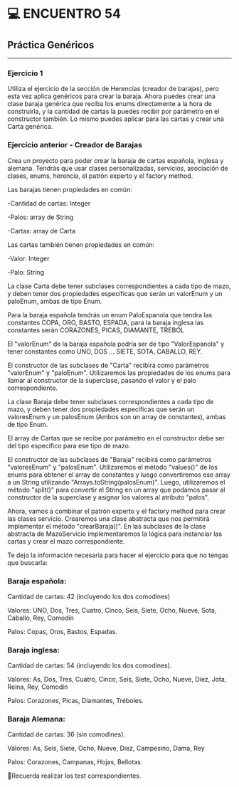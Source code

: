 # :computer: ENCUENTRO 54

## Práctica Genéricos

---

### Ejercicio 1

Utiliza el ejercicio de la sección de Herencias (creador de barajas), pero esta vez aplica genéricos para crear la baraja. Ahora puedes crear una clase baraja genérica que reciba los enums directamente a la hora de construirla, y la cantidad de cartas la puedes recibir por parámetro en el constructor también. Lo mismo puedes aplicar para las cartas y crear una Carta genérica.

### Ejercicio anterior - Creador de Barajas

Crea un proyecto para poder crear la baraja de cartas española, inglesa y alemana. Tendrás que usar clases personalizadas, servicios, asociación de clases, enums, herencia, el patrón experto y el factory method.

Las barajas tienen propiedades en común:

-Cantidad de cartas: Integer

-Palos: array de String

-Cartas: array de Carta

Las cartas también tienen propiedades en común:

-Valor: Integer

-Palo: String

La clase Carta debe tener subclases correspondientes a cada tipo de mazo, y deben tener dos propiedades específicas que serán un valorEnum y un paloEnum, ambas de tipo Enum. 

Para la baraja española tendrás un enum PaloEspanola que tendra las constantes COPA, ORO, BASTO, ESPADA, para la baraja inglesa las constantes serán CORAZONES, PICAS, DIAMANTE, TREBOL

El "valorEnum" de la baraja española podría ser de tipo "ValorEspanola" y tener constantes como UNO, DOS … SIETE, SOTA, CABALLO, REY.

El constructor de las subclases de "Carta" recibirá como parámetros "valorEnum" y "paloEnum". Utilizaremos las propiedades de los enums para llamar al constructor de la superclase, pasando el valor y el palo correspondiente.

La clase Baraja debe tener subclases correspondientes a cada tipo de mazo, y deben tener dos propiedades específicas que serán un valoresEnum y un palosEnum (Ambos son un array de constantes), ambas de tipo Enum.

El array de Cartas que se recibe por parámetro en el constructor debe ser del tipo específico para ese tipo de mazo.

El constructor de las subclases de "Baraja" recibirá como parámetros "valoresEnum" y "palosEnum". Utilizaremos el método "values()" de los enums para obtener el array de constantes y luego convertiremos ese array a un String utilizando "Arrays.toString(palosEnum)". Luego, utilizaremos el método "split()" para convertir el String en un array que podamos pasar al constructor de la superclase y asignar los valores al atributo "palos".

Ahora, vamos a combinar el patrón experto y el factory method para crear las clases servicio. Crearemos una clase abstracta que nos permitirá implementar el método "crearBaraja()". En las subclases de la clase abstracta de MazoServicio implementaremos la lógica para instanciar las cartas y crear el mazo correspondiente.

Te dejo la información necesaria para hacer el ejercicio para que no tengas que buscarla:

### Baraja española:

Cantidad de cartas: 42 (incluyendo los dos comodines)

Valores: UNO, Dos, Tres, Cuatro, Cinco, Seis, Siete, Ocho, Nueve, Sota, Caballo, Rey, Comodín

Palos: Copas, Oros, Bastos, Espadas.

### Baraja inglesa:

Cantidad de cartas: 54 (incluyendo los dos comodines).

Valores: As, Dos, Tres, Cuatro, Cinco, Seis, Siete, Ocho, Nueve, Diez, Jota, Reina, Rey, Comodín 

Palos: Corazones, Picas, Diamantes, Tréboles.

### Baraja Alemana:

Cantidad de cartas: 36 (sin comodines).

Valores: As, Seis, Siete, Ocho, Nueve, Diez, Campesino, Dama, Rey

Palos: Corazones, Campanas, Hojas, Bellotas.

📍Recuerda realizar los test correspondientes.

